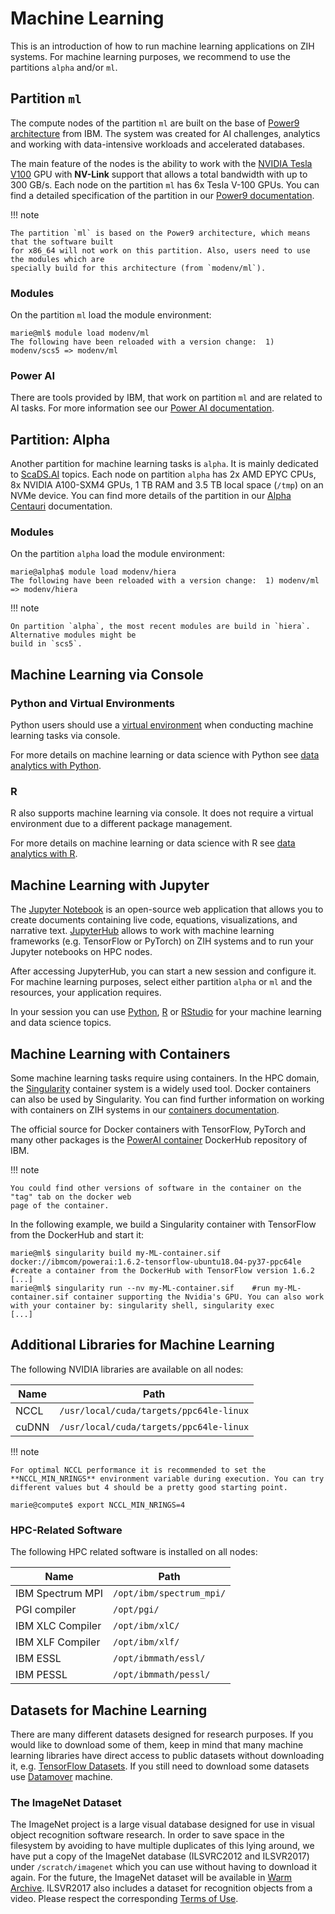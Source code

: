 # Machine Learning

This is an introduction of how to run machine learning applications on ZIH systems.
For machine learning purposes, we recommend to use the partitions `alpha` and/or `ml`.

## Partition `ml`

The compute nodes of the partition `ml` are built on the base of
[Power9 architecture](https://www.ibm.com/it-infrastructure/power/power9) from IBM. The system was created
for AI challenges, analytics and working with data-intensive workloads and accelerated databases.

The main feature of the nodes is the ability to work with the
[NVIDIA Tesla V100](https://www.nvidia.com/en-gb/data-center/tesla-v100/) GPU with **NV-Link**
support that allows a total bandwidth with up to 300 GB/s. Each node on the
partition `ml` has 6x Tesla V-100 GPUs. You can find a detailed specification of the partition in our
[Power9 documentation](../jobs_and_resources/hardware_overview.md).

!!! note

    The partition `ml` is based on the Power9 architecture, which means that the software built
    for x86_64 will not work on this partition. Also, users need to use the modules which are
    specially build for this architecture (from `modenv/ml`).

### Modules

On the partition `ml` load the module environment:

```console
marie@ml$ module load modenv/ml
The following have been reloaded with a version change:  1) modenv/scs5 => modenv/ml
```

### Power AI

There are tools provided by IBM, that work on partition `ml` and are related to AI tasks.
For more information see our [Power AI documentation](power_ai.md).

## Partition: Alpha

Another partition for machine learning tasks is `alpha`. It is mainly dedicated to
[ScaDS.AI](https://scads.ai/) topics. Each node on partition `alpha` has 2x AMD EPYC CPUs, 8x NVIDIA
A100-SXM4 GPUs, 1 TB RAM and 3.5 TB local space (`/tmp`) on an NVMe device. You can find more
details of the partition in our [Alpha Centauri](../jobs_and_resources/alpha_centauri.md)
documentation.

### Modules

On the partition `alpha` load the module environment:

```console
marie@alpha$ module load modenv/hiera
The following have been reloaded with a version change:  1) modenv/ml => modenv/hiera
```

!!! note

    On partition `alpha`, the most recent modules are build in `hiera`. Alternative modules might be
    build in `scs5`.

## Machine Learning via Console

### Python and Virtual Environments

Python users should use a [virtual environment](python_virtual_environments.md) when conducting
machine learning tasks via console.

For more details on machine learning or data science with Python see
[data analytics with Python](data_analytics_with_python.md).

### R

R also supports machine learning via console. It does not require a virtual environment due to a
different package management.

For more details on machine learning or data science with R see
[data analytics with R](data_analytics_with_r.md#r-console).

## Machine Learning with Jupyter

The [Jupyter Notebook](https://jupyter.org/) is an open-source web application that allows you to
create documents containing live code, equations, visualizations, and narrative text.
[JupyterHub](../access/jupyterhub.md) allows to work with machine learning frameworks (e.g.
TensorFlow or PyTorch) on ZIH systems and to run your Jupyter notebooks on HPC nodes.

After accessing JupyterHub, you can start a new session and configure it. For machine learning
purposes, select either partition `alpha` or `ml` and the resources, your application requires.

In your session you can use [Python](data_analytics_with_python.md#jupyter-notebooks),
[R](data_analytics_with_r.md#r-in-jupyterhub) or [RStudio](data_analytics_with_rstudio.md) for your
machine learning and data science topics.

## Machine Learning with Containers

Some machine learning tasks require using containers. In the HPC domain, the
[Singularity](https://singularity.hpcng.org/) container system is a widely used tool. Docker
containers can also be used by Singularity. You can find further information on working with
containers on ZIH systems in our [containers documentation](containers.md).

The official source for Docker containers with TensorFlow, PyTorch and many other packages is
the [PowerAI container](https://hub.docker.com/r/ibmcom/powerai/) DockerHub repository of IBM.

!!! note

    You could find other versions of software in the container on the "tag" tab on the docker web
    page of the container.

In the following example, we build a Singularity container with TensorFlow from the DockerHub and
start it:

```console
marie@ml$ singularity build my-ML-container.sif docker://ibmcom/powerai:1.6.2-tensorflow-ubuntu18.04-py37-ppc64le    #create a container from the DockerHub with TensorFlow version 1.6.2
[...]
marie@ml$ singularity run --nv my-ML-container.sif    #run my-ML-container.sif container supporting the Nvidia's GPU. You can also work with your container by: singularity shell, singularity exec
[...]
```

## Additional Libraries for Machine Learning

The following NVIDIA libraries are available on all nodes:

| Name  |  Path                                   |
|-------|-----------------------------------------|
| NCCL  | `/usr/local/cuda/targets/ppc64le-linux` |
| cuDNN | `/usr/local/cuda/targets/ppc64le-linux` |

!!! note

    For optimal NCCL performance it is recommended to set the
    **NCCL_MIN_NRINGS** environment variable during execution. You can try
    different values but 4 should be a pretty good starting point.

```console
marie@compute$ export NCCL_MIN_NRINGS=4
```

### HPC-Related Software

The following HPC related software is installed on all nodes:

| Name             |  Path                    |
|------------------|--------------------------|
| IBM Spectrum MPI | `/opt/ibm/spectrum_mpi/` |
| PGI compiler     | `/opt/pgi/`              |
| IBM XLC Compiler | `/opt/ibm/xlC/`          |
| IBM XLF Compiler | `/opt/ibm/xlf/`          |
| IBM ESSL         | `/opt/ibmmath/essl/`     |
| IBM PESSL        | `/opt/ibmmath/pessl/`    |

## Datasets for Machine Learning

There are many different datasets designed for research purposes. If you would like to download some
of them, keep in mind that many machine learning libraries have direct access to public datasets
without downloading it, e.g. [TensorFlow Datasets](https://www.tensorflow.org/datasets). If you
still need to download some datasets use [Datamover](../data_transfer/datamover.md) machine.

### The ImageNet Dataset

The ImageNet project is a large visual database designed for use in visual object recognition
software research. In order to save space in the filesystem by avoiding to have multiple duplicates
of this lying around, we have put a copy of the ImageNet database (ILSVRC2012 and ILSVR2017) under
`/scratch/imagenet` which you can use without having to download it again. For the future, the
ImageNet dataset will be available in
[Warm Archive](../data_lifecycle/workspaces.md#mid-term-storage). ILSVR2017 also includes a dataset
for recognition objects from a video. Please respect the corresponding
[Terms of Use](https://image-net.org/download.php).
